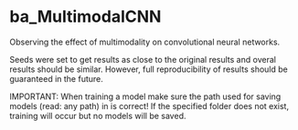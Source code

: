 # ba_MultimodalCNN
Observing the effect of multimodality on convolutional neural networks.

Seeds were set to get results as close to the original results and overal results should be similar. However, full reproducibility of results should be guaranteed in the future.

IMPORTANT: When training a model make sure the path used for saving models (read: any path) in is correct! If the specified folder does not exist, training will occur but no models will be saved.
